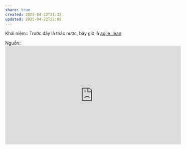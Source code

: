 ```yaml
---
share: true
created: 2025-04-22T21:33
updated: 2025-04-22T22:08
---
```

Khái niệm:: 
Trước đây là thác nước, bây giờ là [agile, lean](../../../Qu%E1%BA%A3n%20l%C3%BD%20d%E1%BB%B1%20%C3%A1n,%20ph%C3%A1t%20tri%E1%BB%83n%20s%E1%BA%A3n%20ph%E1%BA%A9m,%20x%C3%A2y%20d%E1%BB%B1ng%20t%E1%BB%95%20ch%E1%BB%A9c/C%C3%B4ng%20vi%E1%BB%87c/B%E1%BA%A5t%20%C4%91%E1%BB%8Bnh%20v%C3%A0%20kh%C3%A1m%20ph%C3%A1/Agile%20d%C3%A0nh%20cho%20s%E1%BA%A3n%20ph%E1%BA%A9m%20thay%20%C4%91%E1%BB%95i%20nhanh,%20v%C3%A0%20t%E1%BA%ADp%20trung%20v%C3%A0o%20t%E1%BB%91c%20%C4%91%E1%BB%99%20v%C3%A0%20s%E1%BB%B1%20linh%20ho%E1%BA%A1t.%20Lean%20d%C3%A0nh%20cho%20s%E1%BA%A3n%20ph%E1%BA%A9m%20thay%20%C4%91%E1%BB%95i%20ch%E1%BA%ADm,%20v%C3%A0%20t%E1%BA%ADp%20trung%20v%C3%A0o%20vi%E1%BB%87c%20gi%E1%BA%A3m%20l%C3%A3ng%20ph%C3%AD.md)

Nguồn:: <iframe width="560" height="315" src="https://www.youtube.com/embed/watch?v=2Ki12Pi3hnc" title="YouTube video player" frameborder="0" allow="accelerometer; autoplay; clipboard-write; encrypted-media; gyroscope; picture-in-picture; web-share" referrerpolicy="strict-origin-when-cross-origin" allowfullscreen></iframe>